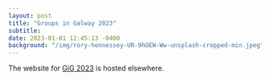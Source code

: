 ```yaml
---
layout: post
title: "Groups in Galway 2023"
subtitle: 
date: 2023-01-01 12:45:13 -0400
background: "/img/rory-hennessey-UR-9hOEW-Ww-unsplash-cropped-min.jpeg"
---
```


The website for [GiG 2023](https://angelacarnevale.github.io/gig23/) is hosted elsewhere.